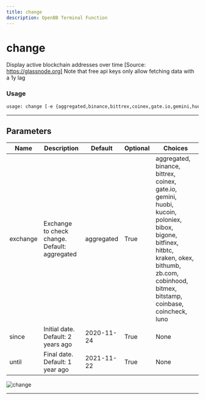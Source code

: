 ```yaml
---
title: change
description: OpenBB Terminal Function
---
```


# change

Display active blockchain addresses over time [Source: https://glassnode.org] Note that free api keys only allow fetching data with a 1y lag

### Usage

```python
usage: change [-e {aggregated,binance,bittrex,coinex,gate.io,gemini,huobi,kucoin,poloniex,bibox,bigone,bitfinex,hitbtc,kraken,okex,bithumb,zb.com,cobinhood,bitmex,bitstamp,coinbase,coincheck,luno}] [-s SINCE] [-u UNTIL]
```

---

## Parameters

| Name | Description | Default | Optional | Choices |
| ---- | ----------- | ------- | -------- | ------- |
| exchange | Exchange to check change. Default: aggregated | aggregated | True | aggregated, binance, bittrex, coinex, gate.io, gemini, huobi, kucoin, poloniex, bibox, bigone, bitfinex, hitbtc, kraken, okex, bithumb, zb.com, cobinhood, bitmex, bitstamp, coinbase, coincheck, luno |
| since | Initial date. Default: 2 years ago | 2020-11-24 | True | None |
| until | Final date. Default: 1 year ago | 2021-11-22 | True | None |

![change](https://user-images.githubusercontent.com/46355364/154060004-c5367c72-d25b-48da-a316-35d8d6e5208e.png)

---
